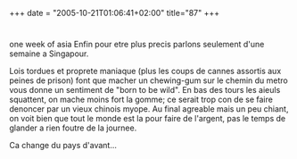 +++
date = "2005-10-21T01:06:41+02:00"
title="87"
+++
#
one week of asia
Enfin pour etre plus precis parlons seulement d'une semaine a Singapour. 

Lois tordues et proprete maniaque (plus les coups de cannes assortis aux peines de prison) font que macher un chewing-gum sur le chemin du metro vous donne un sentiment de "born to be wild". En bas des tours les aieuls squattent, on mache moins fort la gomme; ce serait trop con de se faire denoncer par un vieux chinois myope. Au final agreable mais un peu chiant, on voit bien que tout le monde est la pour faire de l'argent, pas le temps de glander a rien foutre de la journee. 

Ca change du pays d'avant...



